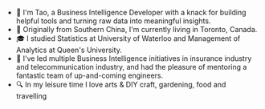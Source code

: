 - 👋 I'm Tao, a Business Intelligence Developer with a knack for building helpful tools and turning raw data into meaningful insights.
- 📍 Originally from Southern China, I'm currently living in Toronto, Canada.
- 🎓 I studied Statistics at University of Waterloo and Management of Analytics at Queen's University.
- 💼 I've led multiple Business Intelligence initiatives in insurance industry and telecommunication industry, and had the pleasure of mentoring a fantastic team of up-and-coming engineers.
- 🔍 In my leisure time I love arts & DIY craft, gardening, food and travelling

<!---
hellotaoworld/hellotaoworld is a ✨ special ✨ repository because its `README.md` (this file) appears on your GitHub profile.
You can click the Preview link to take a look at your changes.
--->
